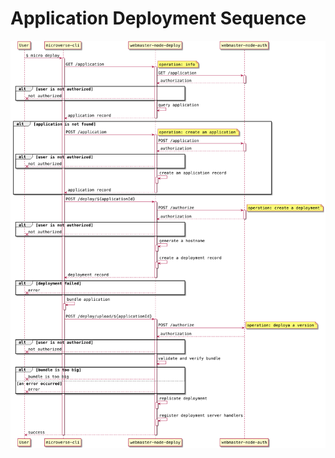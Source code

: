 # Application Deployment Sequence

![Application Deployment Sequence](./application-deployment-sequence.png)
